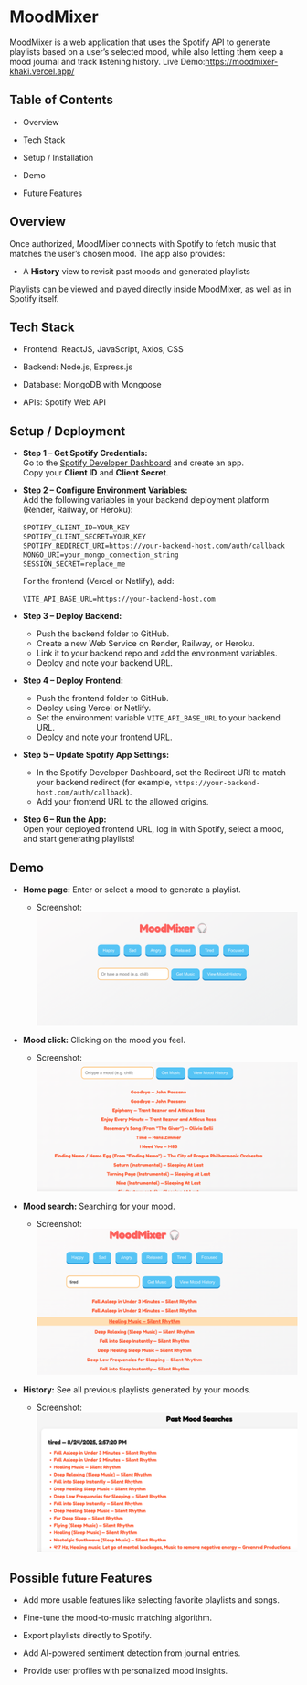 MoodMixer
=========

MoodMixer is a web application that uses the Spotify API to generate playlists based on a user’s selected mood, while also letting them keep a mood journal and track listening history.
Live Demo:https://moodmixer-khaki.vercel.app/

Table of Contents
-----------------

*   Overview
    
*   Tech Stack
    
*   Setup / Installation
    
*   Demo
    
*   Future Features
    

Overview
--------

Once authorized, MoodMixer connects with Spotify to fetch music that matches the user’s chosen mood. The app also provides:

*   A **History** view to revisit past moods and generated playlists
    

Playlists can be viewed and played directly inside MoodMixer, as well as in Spotify itself.

Tech Stack
----------

*   Frontend: ReactJS, JavaScript, Axios, CSS
    
*   Backend: Node.js, Express.js
    
*   Database: MongoDB with Mongoose
    
*   APIs: Spotify Web API
    

Setup / Deployment
------------------

*   **Step 1 – Get Spotify Credentials:**  
    Go to the [Spotify Developer Dashboard](https://developer.spotify.com/dashboard) and create an app.  
    Copy your **Client ID** and **Client Secret**.  

*   **Step 2 – Configure Environment Variables:**  
    Add the following variables in your backend deployment platform (Render, Railway, or Heroku):  

    ```
    SPOTIFY_CLIENT_ID=YOUR_KEY
    SPOTIFY_CLIENT_SECRET=YOUR_KEY
    SPOTIFY_REDIRECT_URI=https://your-backend-host.com/auth/callback
    MONGO_URI=your_mongo_connection_string
    SESSION_SECRET=replace_me
    ```

    For the frontend (Vercel or Netlify), add:  

    ```
    VITE_API_BASE_URL=https://your-backend-host.com
    ```

*   **Step 3 – Deploy Backend:**  
    - Push the backend folder to GitHub.  
    - Create a new Web Service on Render, Railway, or Heroku.  
    - Link it to your backend repo and add the environment variables.  
    - Deploy and note your backend URL.  

*   **Step 4 – Deploy Frontend:**  
    - Push the frontend folder to GitHub.  
    - Deploy using Vercel or Netlify.  
    - Set the environment variable `VITE_API_BASE_URL` to your backend URL.  
    - Deploy and note your frontend URL.  

*   **Step 5 – Update Spotify App Settings:**  
    - In the Spotify Developer Dashboard, set the Redirect URI to match your backend redirect (for example, `https://your-backend-host.com/auth/callback`).  
    - Add your frontend URL to the allowed origins.  

*   **Step 6 – Run the App:**  
    Open your deployed frontend URL, log in with Spotify, select a mood, and start generating playlists!  

    

Demo
----

*   **Home page:** Enter or select a mood to generate a playlist.  
    * Screenshot: ![Homepage](./screenshots/homepage.png)

*   **Mood click:** Clicking on the mood you feel.  
    * Screenshot: ![Mood Journal](./screenshots/moodclick.png)

*   **Mood search:** Searching for your mood.  
    * Screenshot: ![Favorites](./screenshots/moodsearch.png)

*   **History:** See all previous playlists generated by your moods.  
    * Screenshot: ![History](./screenshots/history.png)


Possible future Features
---------------

*   Add more usable features like selecting favorite playlists and songs.

*   Fine-tune the mood-to-music matching algorithm.
    
*   Export playlists directly to Spotify.
    
*   Add AI-powered sentiment detection from journal entries.
    
*   Provide user profiles with personalized mood insights.
    
